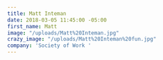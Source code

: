 ```yaml
---
title: Matt Inteman
date: 2018-03-05 11:45:00 -05:00
first_name: Matt
image: "/uploads/Matt%20Inteman.jpg"
crazy_image: "/uploads/Matt%20Inteman%20fun.jpg"
company: 'Society of Work '
---
```


